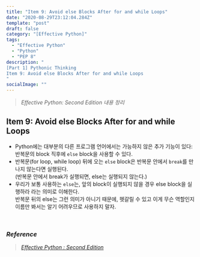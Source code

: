 ```yaml
---
title: "Item 9: Avoid else Blocks After for and while Loops"
date: "2020-08-29T23:12:04.284Z"
template: "post"
draft: false
category: "[Effective Python]"
tags:
  - "Effective Python"
  - "Python"
  - "PEP 8"
description: "
[Part 1] Pythonic Thinking
Item 9: Avoid else Blocks After for and while Loops
"
socialImage: ""
---
```



> _Effective Python: Second Edition 내용 정리_

## Item 9: Avoid else Blocks After for and while Loops

- Python에는 대부분의 다른 프로그램 언어에서는 가능하지 않은 추가 기능이 있다:  
반복문의 block 직후에 `else` block을 사용할 수 있다.
- 반복문(for loop, while loop) 뒤에 오는 `else` block은 반복문 안에서 `break`를 만나지 않는다면 실행된다.  
(반복문 안에서 break가 실행되면, else는 실행되지 않는다.)
- 우리가 보통 사용하는 `else`는, 앞의 block이 실행되지 않을 경우 else block을 실행하라 라는 의미로 이해한다.  
반복문 뒤의 else는 그런 의미가 아니기 때문에, 헷갈릴 수 있고 이게 무슨 역할인지 이름만 봐서는 알기 어려우므로 사용하지 말자.

<br>

### _Reference_
> [_Effective Python : Second Edition_](https://effectivepython.com/)  